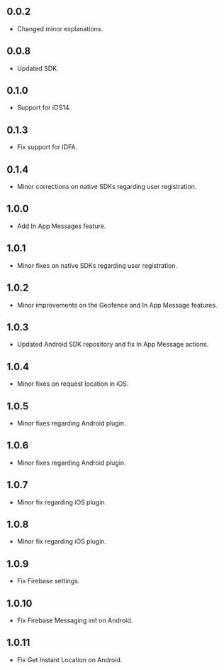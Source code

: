 ## 0.0.2

* Changed minor explanations.

## 0.0.8

* Updated SDK.

## 0.1.0

* Support for iOS14.

## 0.1.3

* Fix support for IDFA.

## 0.1.4

* Minor corrections on native SDKs regarding user registration.

## 1.0.0

* Add In App Messages feature.

## 1.0.1

* Minor fixes on native SDKs regarding user registration.

## 1.0.2

* Minor improvements on the Geofence and In App Message features.

## 1.0.3

* Updated Android SDK repository and fix In App Message actions.

## 1.0.4

* Minor fixes on request location in iOS.

## 1.0.5

* Minor fixes regarding Android plugin.

## 1.0.6

* Minor fixes regarding Android plugin.

## 1.0.7

* Minor fix regarding iOS plugin.

## 1.0.8

* Minor fix regarding iOS plugin.

## 1.0.9

* Fix Firebase settings.

## 1.0.10

* Fix Firebase Messaging init on Android.

## 1.0.11

* Fix Get Instant Location on Android.